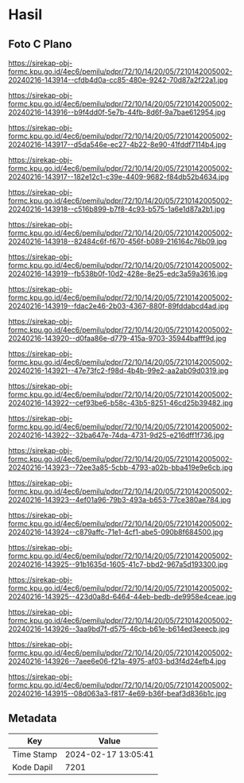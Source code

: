 # Hasil

## Foto C Plano

https://sirekap-obj-formc.kpu.go.id/4ec6/pemilu/pdpr/72/10/14/20/05/7210142005002-20240216-143914--cfdb4d0a-cc85-480e-9242-70d87a2f22a1.jpg

https://sirekap-obj-formc.kpu.go.id/4ec6/pemilu/pdpr/72/10/14/20/05/7210142005002-20240216-143916--b9f4dd0f-5e7b-44fb-8d6f-9a7bae612954.jpg

https://sirekap-obj-formc.kpu.go.id/4ec6/pemilu/pdpr/72/10/14/20/05/7210142005002-20240216-143917--d5da546e-ec27-4b22-8e90-41fddf7114b4.jpg

https://sirekap-obj-formc.kpu.go.id/4ec6/pemilu/pdpr/72/10/14/20/05/7210142005002-20240216-143917--182e12c1-c39e-4409-9682-f84db52b4634.jpg

https://sirekap-obj-formc.kpu.go.id/4ec6/pemilu/pdpr/72/10/14/20/05/7210142005002-20240216-143918--c516b899-b7f8-4c93-b575-1a6e1d87a2b1.jpg

https://sirekap-obj-formc.kpu.go.id/4ec6/pemilu/pdpr/72/10/14/20/05/7210142005002-20240216-143918--82484c6f-f670-456f-b089-216164c76b09.jpg

https://sirekap-obj-formc.kpu.go.id/4ec6/pemilu/pdpr/72/10/14/20/05/7210142005002-20240216-143919--fb538b0f-10d2-428e-8e25-edc3a59a3616.jpg

https://sirekap-obj-formc.kpu.go.id/4ec6/pemilu/pdpr/72/10/14/20/05/7210142005002-20240216-143919--fdac2e46-2b03-4367-880f-89fddabcd4ad.jpg

https://sirekap-obj-formc.kpu.go.id/4ec6/pemilu/pdpr/72/10/14/20/05/7210142005002-20240216-143920--d0faa86e-d779-415a-9703-35944bafff9d.jpg

https://sirekap-obj-formc.kpu.go.id/4ec6/pemilu/pdpr/72/10/14/20/05/7210142005002-20240216-143921--47e73fc2-f98d-4b4b-99e2-aa2ab09d0319.jpg

https://sirekap-obj-formc.kpu.go.id/4ec6/pemilu/pdpr/72/10/14/20/05/7210142005002-20240216-143922--cef93be6-b58c-43b5-8251-46cd25b39482.jpg

https://sirekap-obj-formc.kpu.go.id/4ec6/pemilu/pdpr/72/10/14/20/05/7210142005002-20240216-143922--32ba647e-74da-4731-9d25-e216dff1f736.jpg

https://sirekap-obj-formc.kpu.go.id/4ec6/pemilu/pdpr/72/10/14/20/05/7210142005002-20240216-143923--72ee3a85-5cbb-4793-a02b-bba419e9e6cb.jpg

https://sirekap-obj-formc.kpu.go.id/4ec6/pemilu/pdpr/72/10/14/20/05/7210142005002-20240216-143923--4ef01a96-79b3-493a-b653-77ce380ae784.jpg

https://sirekap-obj-formc.kpu.go.id/4ec6/pemilu/pdpr/72/10/14/20/05/7210142005002-20240216-143924--c879affc-71e1-4cf1-abe5-090b8f684500.jpg

https://sirekap-obj-formc.kpu.go.id/4ec6/pemilu/pdpr/72/10/14/20/05/7210142005002-20240216-143925--91b1635d-1605-41c7-bbd2-967a5d193300.jpg

https://sirekap-obj-formc.kpu.go.id/4ec6/pemilu/pdpr/72/10/14/20/05/7210142005002-20240216-143925--423d0a8d-6464-44eb-bedb-de9958e4ceae.jpg

https://sirekap-obj-formc.kpu.go.id/4ec6/pemilu/pdpr/72/10/14/20/05/7210142005002-20240216-143926--3aa9bd7f-d575-46cb-b61e-b614ed3eeecb.jpg

https://sirekap-obj-formc.kpu.go.id/4ec6/pemilu/pdpr/72/10/14/20/05/7210142005002-20240216-143926--7aee6e06-f21a-4975-af03-bd3f4d24efb4.jpg

https://sirekap-obj-formc.kpu.go.id/4ec6/pemilu/pdpr/72/10/14/20/05/7210142005002-20240216-143915--08d063a3-f817-4e69-b36f-beaf3d836b1c.jpg


## Metadata

| Key        | Value               |
| ---------- | ------------------- |
| Time Stamp | 2024-02-17 13:05:41 |
| Kode Dapil | 7201                |



